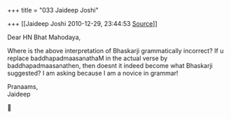 +++
title = "033 Jaideep Joshi"

+++
[[Jaideep Joshi	2010-12-29, 23:44:53 [Source](https://groups.google.com/g/samskrita/c/DeBhdtr-xcg)]]



Dear HN Bhat Mahodaya,  
  
Where is the above interpretation of Bhaskarji grammatically incorrect? If u replace baddhapadmaasanathaM in the actual verse by baddhapadmaasanathen, then doesnt it indeed become what Bhaskarji suggested? I am asking because I am a novice in grammar!  
  
Pranaams,  
Jaideep  



